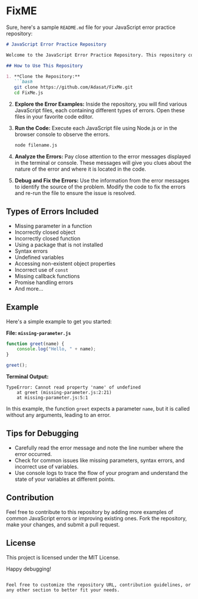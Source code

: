 # FixME

Sure, here's a sample `README.md` file for your JavaScript error practice repository:

```markdown
# JavaScript Error Practice Repository

Welcome to the JavaScript Error Practice Repository. This repository contains a collection of JavaScript code snippets intentionally designed with common errors. The goal is to help you improve your error detection and debugging skills by identifying and correcting these errors.

## How to Use This Repository

1. **Clone the Repository:**
   ```bash
   git clone https://github.com/Adasat/FixMe.git
   cd FixMe.js
   ```

2. **Explore the Error Examples:**
   Inside the repository, you will find various JavaScript files, each containing different types of errors. Open these files in your favorite code editor.

3. **Run the Code:**
   Execute each JavaScript file using Node.js or in the browser console to observe the errors.
   ```bash
   node filename.js
   ```

4. **Analyze the Errors:**
   Pay close attention to the error messages displayed in the terminal or console. These messages will give you clues about the nature of the error and where it is located in the code.

5. **Debug and Fix the Errors:**
   Use the information from the error messages to identify the source of the problem. Modify the code to fix the errors and re-run the file to ensure the issue is resolved.

## Types of Errors Included

- Missing parameter in a function
- Incorrectly closed object
- Incorrectly closed function
- Using a package that is not installed
- Syntax errors
- Undefined variables
- Accessing non-existent object properties
- Incorrect use of `const`
- Missing callback functions
- Promise handling errors
- And more...

## Example

Here's a simple example to get you started:

**File: `missing-parameter.js`**
```javascript
function greet(name) {
    console.log("Hello, " + name);
}

greet();
```

**Terminal Output:**
```
TypeError: Cannot read property 'name' of undefined
    at greet (missing-parameter.js:2:21)
    at missing-parameter.js:5:1
```

In this example, the function `greet` expects a parameter `name`, but it is called without any arguments, leading to an error.

## Tips for Debugging

- Carefully read the error message and note the line number where the error occurred.
- Check for common issues like missing parameters, syntax errors, and incorrect use of variables.
- Use console logs to trace the flow of your program and understand the state of your variables at different points.

## Contribution

Feel free to contribute to this repository by adding more examples of common JavaScript errors or improving existing ones. Fork the repository, make your changes, and submit a pull request.

## License

This project is licensed under the MIT License.

Happy debugging!
```

Feel free to customize the repository URL, contribution guidelines, or any other section to better fit your needs.